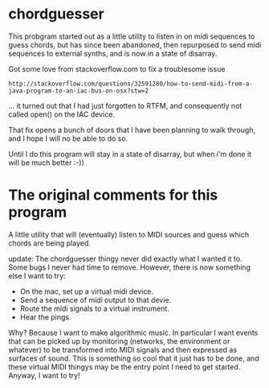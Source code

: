 chordguesser
============

This probgram started out as a little utility to listen in on midi sequences to guess chords,
but has since been abandoned, then repurposed to send midi sequences to external synths, and
is now in a state of disarray.

Got some love from stackoverflow.com to fix a troublesome issue

    http://stackoverflow.com/questions/32591280/how-to-send-midi-from-a-java-program-to-an-iac-bus-on-osx?stw=2

... it turned out that I had just forgotten to RTFM, and consequently not
called open() on the IAC device.   

That fix opens a bunch of doors that I have been planning to walk through,
and I hope I will no be able to do so.  

Until I do this program will stay in a state of disarray, but when i'm done
it will be much better :-))


# The original comments for this program


A little utility that will (eventually) listen to MIDI sources and guess which chords are being played.

update:  The chordguesser thingy never did exactly what I wanted it to.  Some bugs I never had time
to remove.  However, there is now something else I want to try:

  * On the mac, set up a virtual midi device.
  * Send a sequence of midi output to that devie.
  * Route the midi signals to a virtual instrument.
  * Hear the pings.

Why?  Because I want to make algorithmic music.  In particular I want events that can be picked
up by monitoring (networks, the environment or whatever) to be transformed into MIDI signals
and then expressed as surfaces of sound.  This is something so cool that it just has to be done,
and these virtual MIDI thingys may be the entry point I need to get started. Anyway, I want to try!

